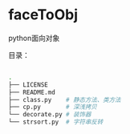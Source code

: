 # faceToObj
python面向对象

目录：
```bash

.
├── LICENSE
├── README.md
├── class.py    # 静态方法、类方法
├── cp.py  		# 深浅拷贝
└── decorate.py # 装饰器 
└── strsort.py  # 字符串反转  

```